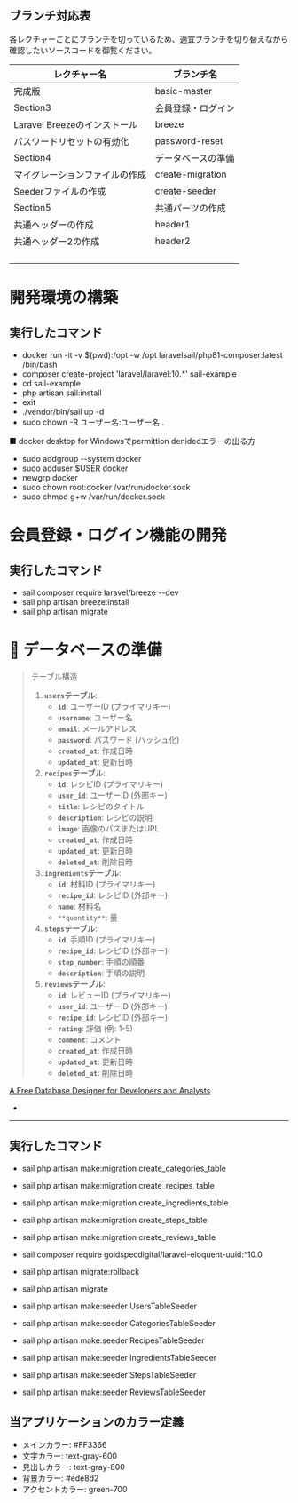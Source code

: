 ## ブランチ対応表
各レクチャーごとにブランチを切っているため、適宜ブランチを切り替えながら確認したいソースコードを御覧ください。

| レクチャー名        |  ブランチ名  |
|--------------|-----------|
| 完成版 | basic-master |
| Section3 | 会員登録・ログイン |
| Laravel Breezeのインストール | breeze |
| パスワードリセットの有効化 | password-reset |
| Section4 | データベースの準備 |
| マイグレーションファイルの作成 | create-migration  |
| Seederファイルの作成 | create-seeder  |
| Section5 | 共通パーツの作成 |
| 共通ヘッダーの作成 | header1 |
| 共通ヘッダー2の作成 | header2 |
|  |  |
|  |  |
|  |  |
|  |  |


# 開発環境の構築

## 実行したコマンド

- docker run -it -v $(pwd):/opt -w /opt laravelsail/php81-composer:latest /bin/bash
- composer create-project 'laravel/laravel:10.*' sail-example
- cd sail-example
- php artisan sail:install
- exit
- ./vendor/bin/sail up -d
- sudo chown -R ユーザー名:ユーザー名 .

■ docker desktop for Windowsでpermittion denidedエラーの出る方
- sudo addgroup --system docker
- sudo adduser $USER docker
- newgrp docker
- sudo chown root:docker /var/run/docker.sock
- sudo chmod g+w /var/run/docker.sock

# 会員登録・ログイン機能の開発

## 実行したコマンド

- sail composer require laravel/breeze --dev
- sail php artisan breeze:install
- sail php artisan migrate

# 💭 データベースの準備

> テーブル構造
> 
> 1. **`users`テーブル**:
>     - **`id`**: ユーザーID (プライマリキー)
>     - **`username`**: ユーザー名
>     - **`email`**: メールアドレス
>     - **`password`**: パスワード (ハッシュ化)
>     - **`created_at`**: 作成日時
>     - **`updated_at`**: 更新日時
> 2. **`recipes`テーブル**:
>     - **`id`**: レシピID (プライマリキー)
>     - **`user_id`**: ユーザーID (外部キー)
>     - **`title`**: レシピのタイトル
>     - **`description`**: レシピの説明
>     - **`image`**: 画像のパスまたはURL
>     - **`created_at`**: 作成日時
>     - **`updated_at`**: 更新日時
>     - **`deleted_at`**: 削除日時
> 3. **`ingredients`テーブル**:
>     - **`id`**: 材料ID (プライマリキー)
>     - **`recipe_id`**: レシピID (外部キー)
>     - **`name`**: 材料名
>     - `**quontity**`: 量
> 4. **`steps`テーブル**:
>     - **`id`**: 手順ID (プライマリキー)
>     - **`recipe_id`**: レシピID (外部キー)
>     - **`step_number`**: 手順の順番
>     - **`description`**: 手順の説明
> 5. **`reviews`テーブル**:
>     - **`id`**: レビューID (プライマリキー)
>     - **`user_id`**: ユーザーID (外部キー)
>     - **`recipe_id`**: レシピID (外部キー)
>     - **`rating`**: 評価 (例: 1-5)
>     - **`comment`**: コメント
>     - **`created_at`**: 作成日時
>     - **`updated_at`**: 更新日時
>     - **`deleted_at`**: 削除日時

[A Free Database Designer for Developers and Analysts](https://dbdiagram.io/d/CookpadLaravel10-6517b108ffbf5169f0c5f3c0)

- 

---

## 実行したコマンド

- sail php artisan make:migration create_categories_table
- sail php artisan make:migration create_recipes_table
- sail php artisan make:migration create_ingredients_table
- sail php artisan make:migration create_steps_table
- sail php artisan make:migration create_reviews_table

- sail composer require goldspecdigital/laravel-eloquent-uuid:^10.0

- sail php artisan migrate:rollback
- sail php artisan migrate

- sail php artisan make:seeder UsersTableSeeder
- sail php artisan make:seeder CategoriesTableSeeder
- sail php artisan make:seeder RecipesTableSeeder
- sail php artisan make:seeder IngredientsTableSeeder
- sail php artisan make:seeder StepsTableSeeder
- sail php artisan make:seeder ReviewsTableSeeder

## 当アプリケーションのカラー定義
- メインカラー: #FF3366
- 文字カラー: text-gray-600
- 見出しカラー: text-gray-800
- 背景カラー: #ede8d2
- アクセントカラー: green-700